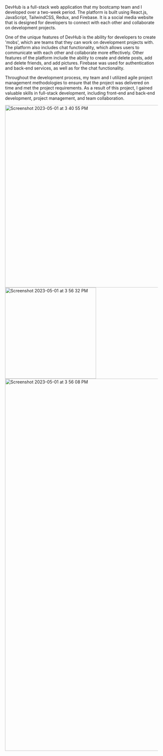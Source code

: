 DevHub is a full-stack web application that my bootcamp team and I developed over a two-week period. The platform is built using React.js, JavaScript, TailwindCSS, Redux, and Firebase. It is a social media website that is designed for developers to connect with each other and collaborate on development projects.

One of the unique features of DevHub is the ability for developers to create 'mobs', which are teams that they can work on development projects with. The platform also includes chat functionality, which allows users to communicate with each other and collaborate more effectively. Other features of the platform include the ability to create and delete posts, add and delete friends, and add pictures. Firebase was used for authentication and back-end services, as well as for the chat functionality.

Throughout the development process, my team and I utilized agile project management methodologies to ensure that the project was delivered on time and met the project requirements. As a result of this project, I gained valuable skills in full-stack development, including front-end and back-end development, project management, and team collaboration.

<div>
<img width="600" alt="Screenshot 2023-05-01 at 3 40 55 PM" src="https://user-images.githubusercontent.com/56811780/235459799-9d65db67-dedf-4954-bd18-77b969ccf4cf.png">
<img width="300" alt="Screenshot 2023-05-01 at 3 56 32 PM" src="https://user-images.githubusercontent.com/56811780/235462063-7fcbd9b7-6f9d-4e29-b1c6-d6fa18aa7d49.png">
</div>
<img width="1224" alt="Screenshot 2023-05-01 at 3 56 08 PM" src="https://user-images.githubusercontent.com/56811780/235462000-5ad31d62-f840-4ff8-aadf-0cdd79f3ec64.png">

